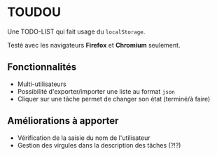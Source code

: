 # TOUDOU

Une TODO-LIST qui fait usage du `localStorage`.

Testé avec les navigateurs **Firefox** et **Chromium** seulement.

## Fonctionnalités

* Multi-utilisateurs
* Possibilité d'exporter/importer une liste au format `json`
* Cliquer sur une tâche permet de changer son état (terminé/à faire)

## Améliorations à apporter

* Vérification de la saisie du nom de l'utilisateur
* Gestion des virgules dans la description des tâches (?!?)

